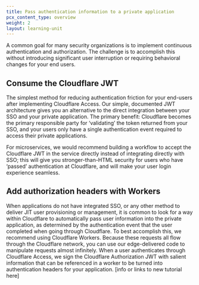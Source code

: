 ```yaml
---
title: Pass authentication information to a private application
pcx_content_type: overview
weight: 2
layout: learning-unit
---
```


A common goal for many security organizations is to implement continuous authentication and authorization. The challenge is to accomplish this without introducing significant user interruption or requiring behavioral changes for your end users.

## Consume the Cloudflare JWT

The simplest method for reducing authentication friction for your end-users after implementing Cloudflare Access. Our simple, documented JWT architecture gives you an alternative to the direct integration between your SSO and your private application. The primary benefit: Cloudflare becomes the primary responsible party for ‘validating’ the token returned from your SSO, and your users only have a single authentication event required to access their private applications.

For microservices, we would recommend building a workflow to accept the Cloudflare JWT in the service directly instead of integrating directly with SSO; this will give you stronger-than-HTML security for users who have ‘passed’ authentication at Cloudflare, and will make your user login experience seamless.

## Add authorization headers with Workers

When applications do not have integrated SSO, or any other method to deliver JIT user provisioning or management, it is common to look for a way within Cloudflare to automatically pass user information into the private application, as determined by the authentication event that the user completed when going through Cloudflare. To best accomplish this, we recommend using Cloudflare Workers. Because these requests all flow through the Cloudflare network, you can use our edge-delivered code to manipulate requests almost infinitely. When a user authenticates through Cloudflare Access, we sign the Cloudflare Authorization JWT with salient information that can be referenced in a worker to be turned into authentication headers for your application.
[info or links to new tutorial here]

